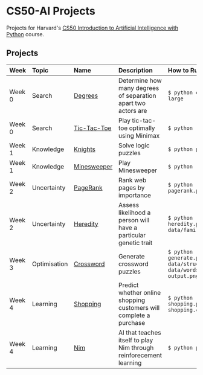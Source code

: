 # CS50-AI Projects

Projects for Harvard's [CS50 Introduction to Artificial Intelligence with Python](https://cs50.harvard.edu/ai/2020/) course.


## Projects

| Week    | Topic        | Name                       | Description                                                        | How to Run                    
| :------ | :----------- | :------------------------- | :----------------------------------------------------------------- | :-------------------------------------------------------------------- |
| Week 0  | Search       | [Degrees](degrees)         | Determine how many degrees of separation apart two actors are      | `$ python degrees.py large`                                           |
| Week 0  | Search       | [Tic-Tac-Toe](tictactoe)   | Play tic-tac-toe optimally using Minimax                           | `$ python runner.py`                                                  |
| Week 1  | Knowledge    | [Knights](knights)         | Solve logic puzzles                                                | `$ python puzzle.py`                                                  |
| Week 1  | Knowledge    | [Minesweeper](minesweeper) | Play Minesweeper                                                   | `$ python runner.py`                                                  |
| Week 2  | Uncertainty  | [PageRank](pagerank)       | Rank web pages by importance                                       | `$ python pagerank.py corpus0`                                        |
| Week 2  | Uncertainty  | [Heredity](heredity)       | Assess likelihood a person will have a particular genetic trait    | `$ python heredity.py data/family0.csv`                               |
| Week 3  | Optimisation | [Crossword](crossword)     | Generate crossword puzzles                                         | `$ python generate.py data/structure1.txt data/words1.txt output.png` |
| Week 4  | Learning     | [Shopping](shopping)       | Predict whether online shopping customers will complete a purchase | `$ python shopping.py shopping.csv`                                   |
| Week 4  | Learning     | [Nim](nim)                 | AI that teaches itself to play Nim through reinforecement learning | `$ python play.py`                                                    |